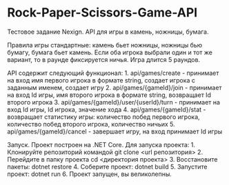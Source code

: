 # Rock-Paper-Scissors-Game-API

Тестовое задание Nexign.
API для игры в камень, ножницы, бумага.

Правила игры стандартные: камень бьет ножницы, ножницы бью бумагу, бумага бьет камень.
Если оба игрока выбрали один и тот же вариант, то в раунде фиксируется ничья.
Игра длится 5 раундов.

API содержит следующий функционал:
    1. api/games/create - принимает на вход имя первого игрока в формате string,
    создает игрока с заданным именем, создает игру
    2. api/games/{gameId}/join - принимает на вход Id игры, имя второго игрока
    в формате string, возвращает Id второго игрока
    3. api/games/{gameId}/user/{userId}/turn - принимает на вход Id игры, Id игрока,
    значение хода
    4. api/games/{gameId}/stat - возвращает статистику игры: количество побед
    первого игрока, количество побед второго игрока, количество ничьих
    5. api/games/{gameId}/cancel - завершает игру, на вход принимает Id игры


Запуск.
    Проект построен на .NET Core.
    Для запуска проекта:
    1. Клонируйте репозиторий командой
        git clone <url репозитория>
    2. Перейдите в папку проекта
        cd <директория проекта>
    3. Восстановите пакеты:
        dotnet restore
    4. Соберите проект:
        dotnet build
    5. Запустите проект:
        dotnet run
    6. Проект запущен, вы великолепны.
